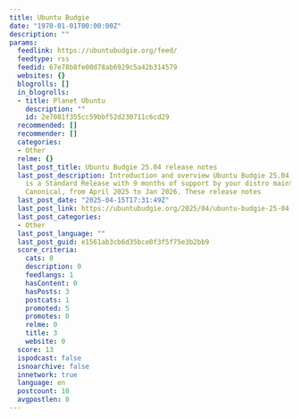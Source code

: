 ```yaml
---
title: Ubuntu Budgie
date: "1970-01-01T00:00:00Z"
description: ""
params:
  feedlink: https://ubuntubudgie.org/feed/
  feedtype: rss
  feedid: 67e78b8fe00d78ab6929c5a42b314579
  websites: {}
  blogrolls: []
  in_blogrolls:
  - title: Planet Ubuntu
    description: ""
    id: 2e7081f355cc59bbf52d230711c6cd29
  recommended: []
  recommender: []
  categories:
  - Other
  relme: {}
  last_post_title: Ubuntu Budgie 25.04 release notes
  last_post_description: Introduction and overview Ubuntu Budgie 25.04 (Plucky Puffin)
    is a Standard Release with 9 months of support by your distro maintainers and
    Canonical, from April 2025 to Jan 2026. These release notes
  last_post_date: "2025-04-15T17:31:49Z"
  last_post_link: https://ubuntubudgie.org/2025/04/ubuntu-budgie-25-04-release-notes/
  last_post_categories:
  - Other
  last_post_language: ""
  last_post_guid: e1561ab3cb6d35bce0f3f5f75e3b2bb9
  score_criteria:
    cats: 0
    description: 0
    feedlangs: 1
    hasContent: 0
    hasPosts: 3
    postcats: 1
    promoted: 5
    promotes: 0
    relme: 0
    title: 3
    website: 0
  score: 13
  ispodcast: false
  isnoarchive: false
  innetwork: true
  language: en
  postcount: 10
  avgpostlen: 0
---
```

